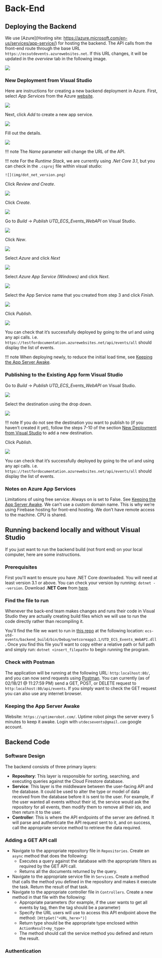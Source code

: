 # Back-End

## Deploying the Backend
We use [Azure](Hosting site: https://azure.microsoft.com/en-us/services/app-service/) for hosting the backend. The API calls from the front-end route through the base URL `https://ecsutdevents.azurewebsites.net`. If this URL changes, it will be updated in the *overview* tab in the following image.

![](img/overview.png)

### New Deployment from Visual Studio
Here are instructions for creating a new backend deployment in Azure. First, select *App Services* from the Azure [website](https://portal.azure.com/#home).

![](img/app_service.png)

Next, click *Add* to create a new app service.

![](img/add_app_service.png)

Fill out the details.

![](img/details_app_service.png)

!!! note
    The *Name* parameter will change the URL of the API.

!!! note
    For the *Runtime Stack*, we are currently using *.Net Core 3.1*, but you can check in the `.csproj` file within visual studio:

    ![](img/dot_net_version.png)

Click *Review and Create*.

![](img/review_and_create.png)

Click *Create*.

![](img/create_app_service.png)

Go to *Build* -> *Publish UTD_ECS_Events_WebAPI* on Visual Studio.

![](img/build_vs.png)

Click *New*.

![](img/new_publish_vs.png)

Select *Azure* and click *Next*

![](img/target_publish_vs.png)

Select *Azure App Service (Windows)* and click *Next*.

![](img/specific_target_vs.png)

Select the App Service name that you created from step 3 and click *Finish*.

![](img/app_service_vs_publish.png)

Click *Publish*.

![](img/publish_final_step_vs.png)

You can check that it’s successfully deployed by going to the url and using any api calls.
i.e. `https://testfordocumentation.azurewebsites.net/api/events/all` should display the list of events.

!!! note 
    When deploying newly, to reduce the initial load time, see [Keeping the App Server Awake](#keeping-the-app-server-awake).

### Publishing to the Existing App form Visual Studio
Go to *Build* -> *Publish UTD_ECS_Events_WebAPI* on Visual Studio.

![](img/build_vs.png)

Select the destination using the drop down.

![](img/deploy_existing_publish.png)

!!! note
    If you do not see the destination you want to publish to (if you haven’t created it yet), follow the steps 7-10 of the section [New Deployment from Visual Studio](#new-deployment-from-visual-studio) to add a new destination.

Click *Publish*.

![](img/publish_final_step_vs.png)

You can check that it’s successfully deployed by going to the url and using any api calls.
i.e. `https://testfordocumentation.azurewebsites.net/api/events/all` should display the list of events.

### Notes on Azure App Services
Limitations of using free service: Always on is set to False. See [Keeping the App Server Awake](#keeping-the-app-server-awake).
We can’t use a custom domain name. This is why we’re using Firebase hosting for front-end hosting.
We don’t have remote access to the machine. CPU is shared.


## Running backend locally and without Visual Studio
If you just want to run the backend build (not front end) on your local computer, here are some instructions.

### Prerequisites
First you'll want to ensure you have .NET Core downloaded. You will need at least version 3.1 or above.
You can check your version by running: `dotnet --version`.
Download **.NET Core** from [here](https://dotnet.microsoft.com/download).

### Find the file to run
Whenever the back-end team makes changes and runs their code in Visual Studio they are actually creating build files which we will use to run the code directly rather than recompiling it.

You'll find the file we want to run in [this repo](https://github.com/ecs-utd-events/ecs-utd-events) at the following location: `ecs-utd-events/backend_build/bin/Debug/netcoreapp3.1/UTD_ECS_Events_WebAPI.dll`.
Once you find this file you'll want to copy either a relative path or full path and simply run: `dotnet <insert_filepath>` to begin running the program.

### Check with Postman
The application will be running at the following URL: `http:localhost:80/`, and you can now send requests using [Postman](https://www.postman.com/downloads/).
You can currently (as of 02/18/21 @ 11:27:59 PM) send a GET, POST, or DELETE request to `http:localhost:80/api/events`.
If you simply want to check the GET request you can also use any internet browser.

### Keeping the App Server Awake
Website: `https://uptimerobot.com/`. Uptime robot pings the server every 5 minutes to keep it awake. Login with `utdecsevents@gmail.com` google account.

## Backend Code
### Software Design

The backend consists of three primary layers:
- **Repository**: This layer is responsible for sorting, searching, and executing queries against the Cloud Firestore database. 
- **Service**: This layer is the middleware between the user-facing API and the database. It could be used to alter the type or model of data received from the database before it is sent to the user. For example, if the user wanted all events without their id, the service would ask the repository for all events, then modify them to remove all their ids, and then return it to the user.
- **Controller**: This is where the API endpoints of the server are defined. It will parse and authenticate the API request sent to it, and on success, call the appropriate service method to retrieve the data required. 


### Adding a GET API call
- Navigate to the appropriate repository file in `Repositories`. Create an `async` method that does the following:
  - Executes a query against the database with the appropriate filters as required by the GET API call.
  - Returns all the documents returned by the query.
- Navigate to the appropriate service file in `Services`. Create a method that calls the method you defined in the repository and makes it execute the task. Return the result of that task.
- Navigate to the appropriate controller file in `Controllers`. Create a new method in that file with the following:
  - Appropriate parameters (for example, if the user wants to get all events by tag, then the tag should be a parameter)
  - Specify the URL users will use to access this API endpoint above the method: `[HttpGet("<URL_here>")]`
  - Return type should be the appropriate type enclosed within `ActionResult<my_type>`
  - The method should call the service method you defined and return the result.

### Authentication

